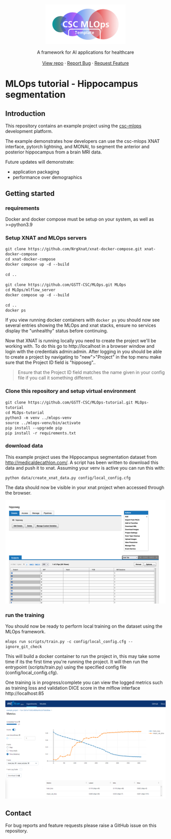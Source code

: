 <!-- PROJECT HEADING -->
<br />
<p align="center">
<a href="https://github.com/github_username/repo_name">
    <img src="assets/MOps_template_logo.png" alt="Logo" width="50%">
  </a>
<p align="center">
A framework for AI applications for healthcare
<br />
<br />
<a href="https://github.com/GSTT-CSC/Project_template">View repo</a>
·
<a href="https://github.com/GSTT-CSC/Project_template/issues">Report Bug</a>
·
<a href="https://github.com/GSTT-CSC/Project_template/issues">Request Feature</a>
</p>

# MLOps tutorial - Hippocampus segmentation

## Introduction
This repository contains an example project using the [csc-mlops](https://github.com/GSTT-CSC/MLOps.git) development platform. 

The example demonstrates how developers can use the csc-mlops XNAT interface, pytorch lightning, and MONAI, to segment the anterior and posterior hippocampus from a brain MRI data.

Future updates will demonstrate:
  - application packaging
  - performance over demographics 

## Getting started

### requirements
Docker and docker compose must be setup on your system, as well as >=python3.9

### Setup XNAT and MLOps servers
```shell
git clone https://github.com/NrgXnat/xnat-docker-compose.git xnat-docker-compose
cd xnat-docker-compose
docker compose up -d --build

cd ..

git clone https://github.com/GSTT-CSC/MLOps.git MLOps
cd MLOps/mlflow_server
docker compose up -d --build

cd ..
docker ps
```

If you view running docker containers with `docker ps` you should now see several entries showing the MLOps and xnat stacks, ensure no services display the "unhealthy" status before continuing.

Now that XNAT is running locally you need to create the project we'll be working with. To do this go to http://localhost in a browser window and login with the credentials admin:admin. After logging in you should be able to create a project by navigating to "new">"Project" in the top menu make sure that the Project ID field is "hipposeg".. 

> Ensure that the Project ID field matches the name given in your config file if you call it something different.

### Clone this repository and setup virtual environment
```shell
git clone https://github.com/GSTT-CSC/MLOps-tutorial.git MLOps-tutorial
cd MLOps-tutorial
python3 -m venv ../mlops-venv
source ../mlops-venv/bin/activate
pip install --upgrade pip
pip install -r requirements.txt
```

### download data
This example project uses the Hippocampus segmentation dataset from http://medicaldecathlon.com/. A script has been written to download this data and push it to xnat. Assuming your venv is active you can run this with:
```shell
python data/create_xnat_data.py config/local_config.cfg
```

The data should now be visible in your xnat project when accessed through the browser.


![img.png](assets/img.png)


### run the training
You should now be ready to perform local training on the dataset using the MLOps framework. 
```shell
mlops run scripts/train.py -c config/local_config.cfg --ignore_git_check
```

This will build a docker container to run the project in, this may take some time if its the first time you're running the project. It will then run the entrypoint (scripts/train.py) using the specified config file (config/local_config.cfg).

One training is in progress/complete you can view the logged metrics such as training loss and validation DICE score in the mlflow interface http://localhost:85


![img_1.png](assets/img_1.png)
## Contact
For bug reports and feature requests please raise a GitHub issue on this repository.

